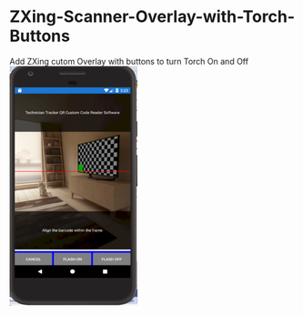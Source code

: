 # ZXing-Scanner-Overlay-with-Torch-Buttons
Add ZXing cutom Overlay with buttons to turn Torch On and Off
![Screenshot](AndroidPhone.png)

